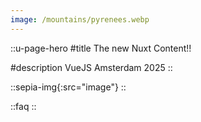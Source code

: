 ```yaml
---
image: /mountains/pyrenees.webp
---
```


::u-page-hero
#title
The new Nuxt Content!!

#description
VueJS Amsterdam 2025
::

::sepia-img{:src="image"}
::

::faq
::
